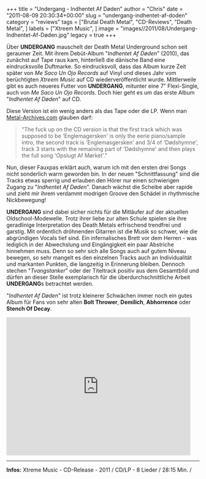 +++
title = "Undergang - Indhentet Af Døden"
author = "Chris"
date = "2011-08-09 20:30:34+00:00"
slug = "undergang-indhentet-af-doden"
category = "reviews"
tags = ["Brutal Death Metal", "CD-Reviews", "Death Metal", ]
labels = ["Xtreem Music", ]
image = "images//2011/08/Undergang-Indhentet-Af-Døden.jpg"
legacy = true
+++

Über **UNDERGANG** mauschelt der Death Metal Underground schon seit geraumer Zeit. Mit ihrem Debüt-Album "_Indhentet Af Døden_" (2010), das zunächst auf Tape raus kam, hinterließ die dänische Band eine eindrucksvolle Duftmarke. So eindrucksvoll, dass das Album kurze Zeit später von _Me Saco Un Ojo Records_ auf Vinyl und dieses Jahr vom berüchtigten _Xtreem Music_ auf CD wiederveröffentlicht wurde.
Mittlerweile gibt es auch neueres Futter von **UNDERGANG**, mitunter eine 7" Flexi-Single, auch von _Me Saco Un Ojo Records_. Doch hier geht es um das erste Album "_Indhentet Af Døden_" auf CD.

Diese Version ist ein wenig anders als das Tape oder die LP. Wenn man <a href="http://www.metal-archives.com/albums/Undergang/Indhentet_af_D%C3%B8den/245569">Metal-Archives.com</a> glauben darf:

<blockquote>"The fuck up on the CD version is that the first track which was supposed to be 'Englemagersken' is only the eerie piano/sample intro, the second track is 'Englemasgersken' and 3/4 of 'Dødshymne', track 3 starts with the remaining part of 'Dødshymne' and then plays the full song 'Opslugt Af Mørket'." </blockquote>

Nun, dieser Fauxpas erklärt auch, warum ich mit den ersten drei Songs nicht sonderlich warm geworden bin. In der neuen "Schnittfassung" sind die Tracks etwas sperrig und erlauben den Hörer nur einen schwierigen Zugang zu "_Indhentet Af Døden_". Danach wächst die Scheibe aber rapide und zieht mir ihrem verdammt modrigen Groove den Schädel in rhythmische Nickbewegung!

**UNDERGANG** sind dabei sicher nichts für die Mitläufer auf der aktuellen Oldschool-Modewelle. Trotz ihrer liebe zur alten Schule spielen sie ihre geradlinige Interpretation des Death Metals erfrischend trendfrei und garstig. Mit ordentlich dröhnenden Gitarren ist die Musik so schwer, wie die abgründigen Vocals tief sind. Ein infernalisches Brett vor dem Herren - was lediglich in der Abwechslung und Eingängigkeit ein paar Abstriche hinnehmen muss. Denn so sehr sich alle Songs auch auf gutem Niveau bewegen, so sehr mangelt es den einzelnen Tracks auch an Individualität und markanten Punkten, die langzeitig in Erinnerung bleiben. Dennoch stechen "_Tvangstanker_" oder der Titeltrack positiv aus dem Gesamtbild und dürfen an dieser Stelle exemplarisch für die überdurchschnittliche Arbeit **UNDERGANG**s betrachtet werden.

"_Indhentet Af Døden_" ist trotz kleinerer Schwächen immer noch ein gutes Album für Fans von sehr alten **Bolt Thrower**, **Demilich**, **Abhorrence** oder **Stench Of Decay**.

<iframe allowfullscreen="" frameborder="0" height="360" src="http://www.youtube.com/embed/dpObaPf8AxY" width="480"></iframe>





---
**Infos:**
Xtreme Music - CD-Release - 2011 / 
CD/LP - 8 Lieder / 28:15 Min. / 
